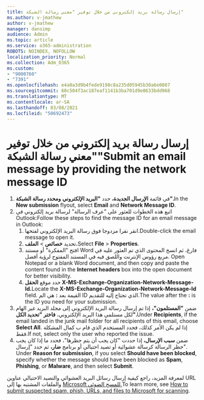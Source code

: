 ```yaml
---
title: إرسال رسالة بريد إلكتروني من خلال توفير "معني رسالة الشبكة"
ms.author: v-jmathew
author: v-jmathew
manager: dansimp
audience: Admin
ms.topic: article
ms.service: o365-administration
ROBOTS: NOINDEX, NOFOLLOW
localization_priority: Normal
ms.collection: Adm_O365
ms.custom:
- "9000760"
- "7391"
ms.openlocfilehash: e4a0a3d9b4fede9198c8a235d05945b30a6e0807
ms.sourcegitcommit: 60c504f3ac187eaf1141b3ba701d9e0633bdd968
ms.translationtype: MT
ms.contentlocale: ar-SA
ms.lasthandoff: 03/08/2021
ms.locfileid: "50692473"
---
```

# <a name="submit-an-email-message-by-providing-the-network-message-id"></a><span data-ttu-id="79681-102">إرسال رسالة بريد إلكتروني من خلال توفير "معني رسالة الشبكة"</span><span class="sxs-lookup"><span data-stu-id="79681-102">Submit an email message by providing the network message ID</span></span>

1. <span data-ttu-id="79681-103">في قائمة **الإرسال الجديدة،** حدد **"البريد الإلكتروني** **ومحدد رسالة الشبكة".**</span><span class="sxs-lookup"><span data-stu-id="79681-103">In the **New submission** flyout, select **Email** and **Network Message ID**.</span></span>
2. <span data-ttu-id="79681-104">اتبع هذه الخطوات للعثور على "عرف الرسالة" لرسالة بريد إلكتروني في Outlook:</span><span class="sxs-lookup"><span data-stu-id="79681-104">Follow these steps to find the message ID for an email message in Outlook:</span></span>
    1. <span data-ttu-id="79681-105">انقر نقرا مزدوجا فوق رسالة البريد الإلكتروني لفتحها.</span><span class="sxs-lookup"><span data-stu-id="79681-105">Double-click the email message to open it.</span></span>
    1. <span data-ttu-id="79681-106">تحديد **خصائص**  >  **الملف.**</span><span class="sxs-lookup"><span data-stu-id="79681-106">Select **File** > **Properties**.</span></span>
    1. <span data-ttu-id="79681-107">افتح "المفكرة" أو مستند Word فارغ، ثم انسخ المحتوى الذي تم العثور عليه في مربع رؤوس الإنترنت واللصق فيه في المستند المفتوح لرؤية أفضل. </span><span class="sxs-lookup"><span data-stu-id="79681-107">Open Notepad or a blank Word document, and then copy and paste the content found in the **Internet headers** box into the open document for better visibility.</span></span>
    1. <span data-ttu-id="79681-108">حدد موقع **الحقل X-MS-Exchange-Organization-Network-Message-Id.**</span><span class="sxs-lookup"><span data-stu-id="79681-108">Locate the **X-MS-Exchange-Organization-Network-Message-Id** field.</span></span> <span data-ttu-id="79681-109">القيمة بعد **:** هي الم ID الذي تحتاج إليه للتقديم.</span><span class="sxs-lookup"><span data-stu-id="79681-109">The value after the **:** is the ID you need for your submission.</span></span>
3. <span data-ttu-id="79681-110">ضمن **"المستلمون"،** إذا تم إرسال رسالة البريد الإلكتروني إلى مجلد البريد غير الهام لكل مستلمي هذا البريد الإلكتروني، **فاختر "تحديد الكل".**</span><span class="sxs-lookup"><span data-stu-id="79681-110">Under **Recipients**, if the email landed in the junk mail folder for all recipients of this email, choose **Select All**.</span></span> <span data-ttu-id="79681-111">إذا لم يكن الأمر كذلك، فحدد المستخدم الذي قام ب كمال المشكلة فقط.</span><span class="sxs-lookup"><span data-stu-id="79681-111">If not, select only the user who reported the issue.</span></span>
4. <span data-ttu-id="79681-112">ضمن **سبب الإرسال،** إذا حددت "كان يجب أن يتم حظرها"، فحدد ما إذا كان يجب حظر الرسالة كرسالة عشوائية أو تصيد احتيالي أو برنامج  **ضار،** ثم حدد "إرسال". </span><span class="sxs-lookup"><span data-stu-id="79681-112">Under **Reason for submission**, if you select **Should have been blocked**, specify whether the message should have been blocked as **Spam**, **Phishing**, or **Malware**, and then select **Submit**.</span></span>

<span data-ttu-id="79681-113">لمعرفة المزيد، راجع كيفية إرسال رسائل البريد العشوائي والتصيد الاحتيالي عناوين URL والملفات المشتبه بها إلى [Microsoft للمسح الضوئي.](https://go.microsoft.com/fwlink/?linkid=2101479)</span><span class="sxs-lookup"><span data-stu-id="79681-113">To learn more, see [How to submit suspected spam, phish, URLs, and files to Microsoft for scanning](https://go.microsoft.com/fwlink/?linkid=2101479).</span></span>
